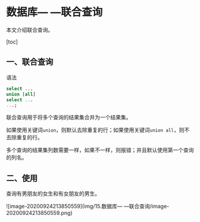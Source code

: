 # 数据库— —联合查询

本文介绍联合查询。

[toc]

## 一、联合查询

语法

```sql
select ...
union [all]
select ...
...;
```

联合查询用于将多个查询的结果集合并为一个结果集。

如果使用关键词`union`，则默认去除重复的行；如果使用关键词`union all`，则不去除重复的行。

多个查询的结果集列数需要一样，如果不一样，则报错；并且默认使用第一个查询的列名。



## 二、使用

查询有男朋友的女生和有女朋友的男生。

![image-20200924213850559](img/15.数据库— —联合查询/image-20200924213850559.png)